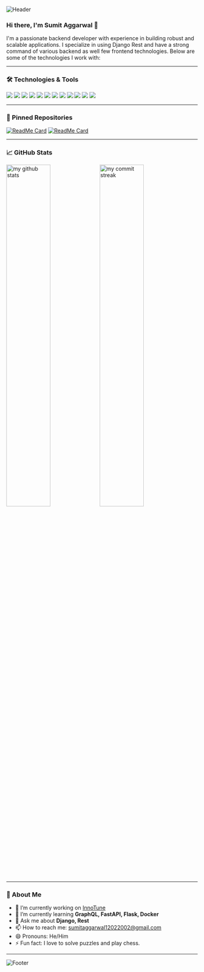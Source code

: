 ![Header](https://user-images.githubusercontent.com/gamersumit/gamersumit/header-image.gif)

### Hi there, I'm Sumit Aggarwal 👋

I'm a passionate backend developer with experience in building robust and scalable applications. I specialize in using Django Rest and have a strong command of various backend as well few frontend technologies. Below are some of the technologies I work with:

---

### 🛠️ Technologies & Tools

<p align="left">
  <img src="https://img.shields.io/badge/Python-3670A0?style=for-the-badge&logo=python&logoColor=ffdd54" />
  <img src="https://img.shields.io/badge/Django-092E20?style=for-the-badge&logo=django&logoColor=white" />
  <img src="https://img.shields.io/badge/REST-25D366?style=for-the-badge&logo=rest&logoColor=white" />
  <img src="https://img.shields.io/badge/Flask-000000?style=for-the-badge&logo=flask&logoColor=white" />
  <img src="https://img.shields.io/badge/FastAPI-009688?style=for-the-badge&logo=fastapi&logoColor=white" />
  <img src="https://img.shields.io/badge/GraphQL-E10098?style=for-the-badge&logo=graphql&logoColor=white" />
  <img src="https://img.shields.io/badge/C++-00599C?style=for-the-badge&logo=cplusplus&logoColor=white" />
  <img src="https://img.shields.io/badge/Dart-0175C2?style=for-the-badge&logo=dart&logoColor=white" />
  <img src="https://img.shields.io/badge/Flutter-02569B?style=for-the-badge&logo=flutter&logoColor=white" />
  <img src="https://img.shields.io/badge/SQL-336791?style=for-the-badge&logo=postgresql&logoColor=white" />
  <img src="https://img.shields.io/badge/Docker-2496ED?style=for-the-badge&logo=docker&logoColor=white" />
  <img src="https://img.shields.io/badge/Swagger-85EA2D?style=for-the-badge&logo=swagger&logoColor=white" />
</p>

---

### 🔧 Pinned Repositories

[![ReadMe Card](https://github-readme-stats.vercel.app/api/pin/?gamersumit&InnoTunes)](https://github.com/gamersumit/InnoTunes)
[![ReadMe Card](https://github-readme-stats.vercel.app/api/pin/?gamersumit&Shop-Site)](https://github.com/gamersumit/Shop-Site)

---

### 📈 GitHub Stats

<p align="left">
  <img src="https://github-readme-stats.vercel.app/api?username=gamersumit&show_icons=true&theme=radical" alt="my github stats" width="48%" /> 
  <img src="https://github-readme-streak-stats.herokuapp.com/?user=gmaersumit&theme=radical" alt="my commit streak" width="48%" />
</p>

---

### 🚀 About Me

- 🔭 I’m currently working on [InnoTune](https://github.com/gamersumit/InnoTune)
- 🌱 I’m currently learning **GraphQL, FastAPI, Flask, Docker**
- 💬 Ask me about **Django, Rest**
- 📫 How to reach me: [sumitaggarwal12022002@gmail.com](mailto:sumitaggarwal12022002@gmail.com)
- 😄 Pronouns: He/Him
- ⚡ Fun fact: I love to solve puzzles and play chess.

---

![Footer](https://user-images.githubusercontent.com/gamersumit/InnoTune/footer-image.gif)
